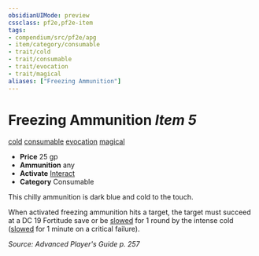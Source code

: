 ```yaml
---
obsidianUIMode: preview
cssclass: pf2e,pf2e-item
tags:
- compendium/src/pf2e/apg
- item/category/consumable
- trait/cold
- trait/consumable
- trait/evocation
- trait/magical
aliases: ["Freezing Ammunition"]
---
```

# Freezing Ammunition *Item 5*  
[cold](../../../Rules/traits/cold.md)  [consumable](../../../Rules/traits/consumable.md)  [evocation](../../../Rules/traits/evocation.md)  [magical](../../../Rules/traits/magical.md)  

- **Price** 25 gp
- **Ammunition** any
- **Activate** [Interact](../../../Rules/actions/interact.md)
- **Category** Consumable

This chilly ammunition is dark blue and cold to the touch.

When activated freezing ammunition hits a target, the target must succeed at a DC 19 Fortitude save or be [slowed](../../../Rules/conditions.md#Slowed) for 1 round by the intense cold ([slowed](../../../Rules/conditions.md#Slowed) for 1 minute on a critical failure).

*Source: Advanced Player's Guide p. 257*
